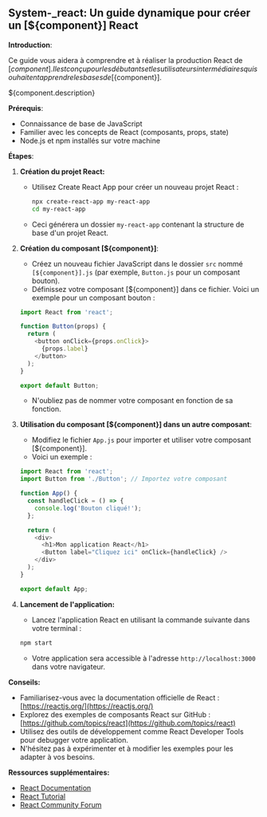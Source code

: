 ##  System-_react: Un guide dynamique pour créer un [${component}] React 

**Introduction**:

Ce guide vous aidera à comprendre et à réaliser la production React de [${component}]. Il est conçu pour les débutants et les utilisateurs intermédiaires qui souhaitent apprendre les bases de [${component}].

${component.description}

**Prérequis**:

*  Connaissance de base de JavaScript
*  Familier avec les concepts de React (composants, props, state)
*  Node.js et npm installés sur votre machine

**Étapes**:

1. **Création du projet React:**
   *  Utilisez Create React App pour créer un nouveau projet React :
      ```bash
      npx create-react-app my-react-app
      cd my-react-app
      ```
   *  Ceci générera un dossier `my-react-app` contenant la structure de base d'un projet React.

2. **Création du composant [${component}]**:
   *  Créez un nouveau fichier JavaScript dans le dossier `src` nommé `[${component}].js` (par exemple, `Button.js` pour un composant bouton).
   *  Définissez votre composant [${component}] dans ce fichier. Voici un exemple pour un composant bouton :

     ```javascript
     import React from 'react';

     function Button(props) {
       return (
         <button onClick={props.onClick}>
           {props.label}
         </button>
       );
     }

     export default Button;
     ```

   *  N'oubliez pas de nommer votre composant en fonction de sa fonction.

3. **Utilisation du composant [${component}] dans un autre composant**:
   *  Modifiez le fichier `App.js` pour importer et utiliser votre composant [${component}].
   *  Voici un exemple :

     ```javascript
     import React from 'react';
     import Button from './Button'; // Importez votre composant

     function App() {
       const handleClick = () => {
         console.log('Bouton cliqué!');
       };

       return (
         <div>
           <h1>Mon application React</h1>
           <Button label="Cliquez ici" onClick={handleClick} />
         </div>
       );
     }

     export default App;
     ```

4. **Lancement de l'application:**
   *  Lancez l'application React en utilisant la commande suivante dans votre terminal :

     ```bash
     npm start
     ```

   *  Votre application sera accessible à l'adresse `http://localhost:3000` dans votre navigateur.


**Conseils:**

*  Familiarisez-vous avec la documentation officielle de React : [https://reactjs.org/](https://reactjs.org/)
*  Explorez des exemples de composants React sur GitHub : [https://github.com/topics/react](https://github.com/topics/react)
*  Utilisez des outils de développement comme React Developer Tools pour debugger votre application.
*  N'hésitez pas à expérimenter et à modifier les exemples pour les adapter à vos besoins.

**Ressources supplémentaires:**

*  [React Documentation](https://reactjs.org/)
*  [React Tutorial](https://www.freecodecamp.org/news/react-tutorial/)
*  [React Community Forum](https://reactjs.org/community/)



